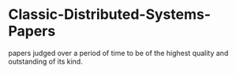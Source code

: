 # Classic-Distributed-Systems-Papers
papers judged over a period of time to be of the highest quality and outstanding of its kind.
